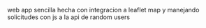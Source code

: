 web app sencilla hecha con integracion a leaflet map y manejando solicitudes con js a la api de random users
